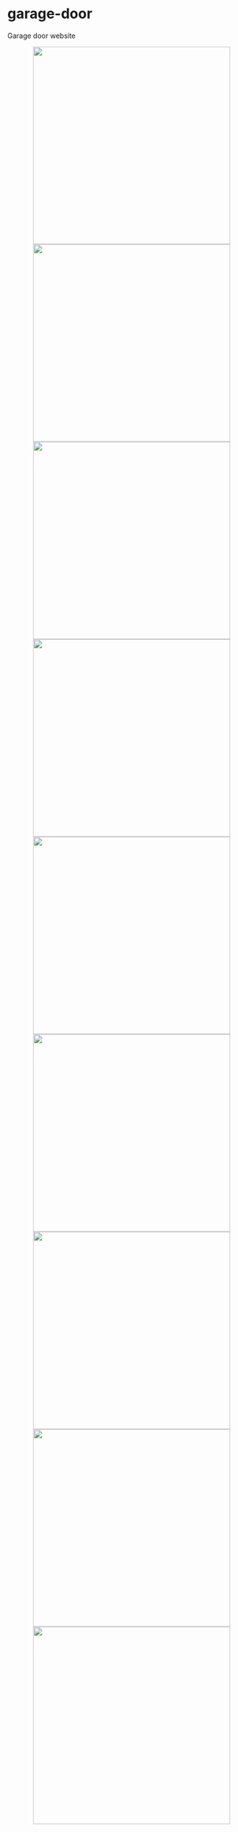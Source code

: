 # garage-door
Garage door website

<div align="center">
    <img src="/screenshots/Screenshot1.png" width="400px"</img>
    <img src="/screenshots/Screenshot2.png" width="400px"</img> 
    <img src="/screenshots/Screenshot3.png" width="400px"</img>
    <img src="/screenshots/Screenshot4.png" width="400px"</img> 
    <img src="/screenshots/Screenshot5.png" width="400px"</img>
    <img src="/screenshots/Screenshot6.png" width="400px"</img> 
    <img src="/screenshots/Screenshot7.png" width="400px"</img>
    <img src="/screenshots/Screenshot8.png" width="400px"</img> 
    <img src="/screenshots/Screenshot9.png" width="400px"</img>
</div>